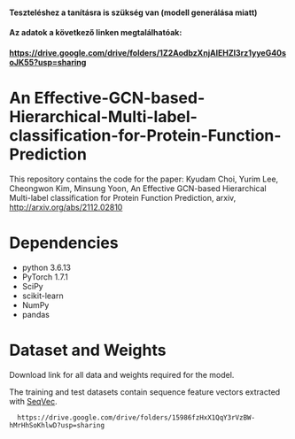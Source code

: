 #### Teszteléshez a tanításra is szükség van (modell generálása miatt)
#### Az adatok a következő linken megtalálhatóak:
#### https://drive.google.com/drive/folders/1Z2AodbzXnjAlEHZl3rz1yyeG40soJK55?usp=sharing



# An Effective-GCN-based-Hierarchical-Multi-label-classification-for-Protein-Function-Prediction
This repository contains the code for the paper: 
Kyudam Choi, Yurim Lee, Cheongwon Kim, Minsung Yoon, An Effective GCN-based Hierarchical Multi-label classification for Protein Function Prediction, arxiv, http://arxiv.org/abs/2112.02810
# Dependencies
+ python 3.6.13
+ PyTorch 1.7.1
+ SciPy
+ scikit-learn
+ NumPy
+ pandas

# Dataset and Weights
Download link for all data and weights required for the model.

The training and test datasets contain sequence feature vectors extracted with [SeqVec](https://github.com/rostlab/SeqVec).
```
  https://drive.google.com/drive/folders/15986fzHxX1QqY3rVzBW-hMrHhSoKhlwD?usp=sharing
```
